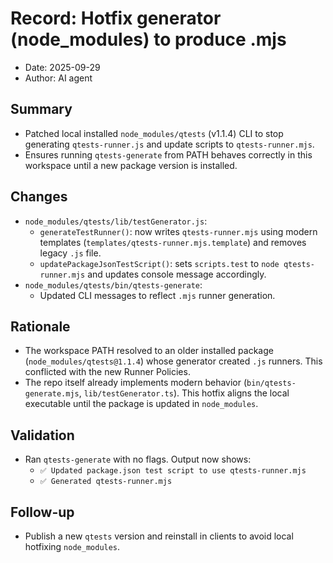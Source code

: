 # Record: Hotfix generator (node_modules) to produce .mjs

- Date: 2025-09-29
- Author: AI agent

## Summary
- Patched local installed `node_modules/qtests` (v1.1.4) CLI to stop generating `qtests-runner.js` and update scripts to `qtests-runner.mjs`.
- Ensures running `qtests-generate` from PATH behaves correctly in this workspace until a new package version is installed.

## Changes
- `node_modules/qtests/lib/testGenerator.js`:
  - `generateTestRunner()`: now writes `qtests-runner.mjs` using modern templates (`templates/qtests-runner.mjs.template`) and removes legacy `.js` file.
  - `updatePackageJsonTestScript()`: sets `scripts.test` to `node qtests-runner.mjs` and updates console message accordingly.
- `node_modules/qtests/bin/qtests-generate`:
  - Updated CLI messages to reflect `.mjs` runner generation.

## Rationale
- The workspace PATH resolved to an older installed package (`node_modules/qtests@1.1.4`) whose generator created `.js` runners. This conflicted with the new Runner Policies.
- The repo itself already implements modern behavior (`bin/qtests-generate.mjs`, `lib/testGenerator.ts`). This hotfix aligns the local executable until the package is updated in `node_modules`.

## Validation
- Ran `qtests-generate` with no flags. Output now shows:
  - `✅ Updated package.json test script to use qtests-runner.mjs`
  - `✅ Generated qtests-runner.mjs`

## Follow-up
- Publish a new `qtests` version and reinstall in clients to avoid local hotfixing `node_modules`.
